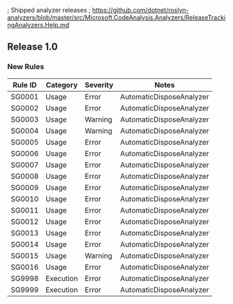 ﻿; Shipped analyzer releases
; https://github.com/dotnet/roslyn-analyzers/blob/master/src/Microsoft.CodeAnalysis.Analyzers/ReleaseTrackingAnalyzers.Help.md

## Release 1.0

### New Rules

Rule ID | Category | Severity | Notes
--------|----------|----------|--------------------
SG0001  | Usage     | Error    | AutomaticDisposeAnalyzer
SG0002  | Usage     | Error    | AutomaticDisposeAnalyzer
SG0003  | Usage     | Warning  | AutomaticDisposeAnalyzer
SG0004  | Usage     | Warning  | AutomaticDisposeAnalyzer
SG0005  | Usage     | Error    | AutomaticDisposeAnalyzer
SG0006  | Usage     | Error    | AutomaticDisposeAnalyzer
SG0007  | Usage     | Error    | AutomaticDisposeAnalyzer
SG0008  | Usage     | Error    | AutomaticDisposeAnalyzer
SG0009  | Usage     | Error    | AutomaticDisposeAnalyzer
SG0010  | Usage     | Error    | AutomaticDisposeAnalyzer
SG0011  | Usage     | Error    | AutomaticDisposeAnalyzer
SG0012  | Usage     | Error    | AutomaticDisposeAnalyzer
SG0013  | Usage     | Error    | AutomaticDisposeAnalyzer
SG0014  | Usage     | Error    | AutomaticDisposeAnalyzer
SG0015  | Usage     | Warning  | AutomaticDisposeAnalyzer
SG0016  | Usage     | Error    | AutomaticDisposeAnalyzer
SG9998  | Execution | Error    | AutomaticDisposeAnalyzer
SG9999  | Execution | Error    | AutomaticDisposeAnalyzer

